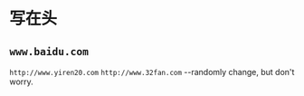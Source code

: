 # 写在头
`www.baidu.com`
---
`http://www.yiren20.com`
`http://www.32fan.com` --randomly change, but don't worry.
